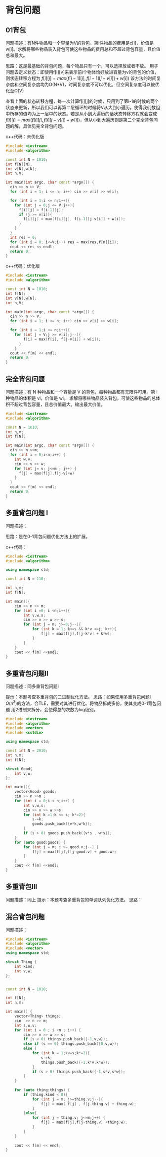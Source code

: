 # 背包问题

## 01背包

问题描述：有N件物品和一个容量为V的背包。第i件物品的费用是c[i]，价值是w[i]。求解将哪些物品装入背包可使这些物品的费用总和不超过背包容量，且价值总和最大。

思路：这是最基础的背包问题，每个物品只有一个，可以选择放或者不放。
用子问题去定义状态：即使用f[i][v]来表示前i个物体恰好放进容量为v的背包的价值，则状态转移方程为 $f[i][j] = max(f[i-1][j],f[i-1][j-v[i]] + w[i])$
该方法的时间复杂度和空间复杂度均为O(N*V)，时间复杂度不可以优化，但空间复杂度可以被优化至O(V)

查看上面的状态转移方程，每一次计算f[i][j]的时候，只用到了第i-1的时候的两个状态来更新，所以我们可以再第二层循环的时候将V从大到小遍历，使得我们数组中所存的值均为上一层中的状态。若是从小到大遍历的话状态转移方程就会变成$f[i][j] = max(f[i][j],f[i][j-v[i]] + w[i])$，但从小到大遍历则是第二个完全背包问题的解，具体见完全背包问题。

c++代码：未优化版
```cpp
#include <iostream>
#include <algorithm>

const int N = 1010;
int f[N][N];
int v[N],w[N];
int n,V;

int main(int argc, char const *argv[]) {
  cin >> n >> V;
  for (int i = 1; i <= n; i++) cin >> v[i] >> w[i];

  for (int i = 1;i <= n;i++){
    for (int j = 0;j <= V;j++){
      f[i][j] = f[i-1][j];
      if (j >= v[i]){
        f[i][j] = max(f[i][j], f[i-1][j-v[i]] + w[i]);
      }
    }
  }
  int res = 0;
  for (int i = 0; i<=V;i++) res = max(res,f[n][i]);
  cout << res << endl;
  return 0;
}
```

c++代码：优化版

```cpp
#include <iostream>
#include <algorithm>

const int N = 1010;
int f[N];
int v[N],w[N];
int n,V;

int main(int argc, char const *argv[]) {
  cin >> n >> V;
  for (int i = 1; i <= n; i++) cin >> v[i] >> w[i];

  for (int i = 1;i <= n;i++){
    for (int j = V;j >= v[i];j--){
        f[i] = max(f[i], f[j-v[i]] + w[i]);
      }
    }
  cout << f[m] << endl;
  return 0;
}
```

## 完全背包问题

问题描述：有 N 种物品和一个容量是 V 的背包，每种物品都有无限件可用。第 i 种物品的体积是 vi，价值是 wi。
求解将哪些物品装入背包，可使这些物品的总体积不超过背包容量，且总价值最大。输出最大价值。

```cpp
#include <iostream>
#include <algorithm>

const N = 1010;
int n,m;
int f[N];

int main(int argc, char const *argv[]) {
  cin >> n >>m;
  for (int i = 0;i<n;i++) {
    int w,v;
    cin >> v >> w;
    for (int j= v; j<=m ; j++) {
      f[j] = max(f[j],f[j-v]+w)
    }
  }
  cout << f[m] << endl;
  return 0;
}
```


## 多重背包问题 I

问题描述：

思路：是在0-1背包问题优化方法上的扩展。


c++代码：

```cpp
#include <iostream>
#include <algorithm>

using namespace std;

const int N = 110;

int n,m;
int f[N];

int main(){
    cin >> n >> m;
    for (int i =0; i <n;i++){
        int v,w,s;
        cin >> v >> w >> s;
        for (int j = m; j>=0;j--){
            for (int k = 1; k<=s && k*v <=j; k++){
                f[j] = max(f[j],f[j-k*v] + k*w);
            }
        }
    }
    cout << f[m] <<endl;
}
```


## 多重背包问题II

问题描述：同多重背包问题I

提示：本题考查多重背包的二进制优化方法。
思路：如果使用多重背包问题I $O(n^3)$的方法，会TLE，需要对其进行优化。将物品拆成多份，使其变成0-1背包问题
用2进制来拆分，会使得总的次数为log级别。

```cpp
#include <iostream>
#include <algorithm>
#include <vector>
#include <cstdio>

using namespace std;

const int N = 2010;
int n,m;
int f[N];

struct Good{
    int v,w;
};

int main(){
    vector<Good> goods;
    cin >> n >>m ;
    for (int i = 0;i < n;i++) {
        int v,w,s;
        cin >> v >> w >>s;
        for (int k =1;k <= s; k*=2){
            s-=k;
            goods.push_back({v*k,w*k});
        }
        if (s > 0) goods.push_back({v*s , w*s});
    }
    for (auto good:goods) {
        for (int j = m; j >= good.v;j--) {
            f[j] = max(f[j],f[j-good.v] + good.w);
        }
    }
    cout << f[m] <<endl;
}
```

## 多重背包III

问题描述：同上
提示：本题考查多重背包的单调队列优化方法。
思路：


## 混合背包问题

问题描述：

```cpp
#include <iostream>
#include <algorithm>
#include <vector>
using namespace std;

struct Thing {
    int kind;
    int v,w;
};


const int N = 1010;

int f[N];
int n,m;

int main() {
    vector<Thing> things;    
    cin  >> n >> m;
    int s,w,v;
    for (int i = 0 ; i <n ; i++) {
        cin >> v >> w >> s;
        if (s < 0) things.push_back({-1,v,w});
        else if (s == 0) things.push_back({0,v,w});
        else {
            for (int k = 1;k<=s;k*=2){
                s-=k;
                things.push_back({-1,k*v,k*w});
            }
            if (s > 0) things.push_back({-1,s*v,s*w});
        }
    }
    
    for (auto thing:things) {
        if (thing.kind < 0){
            for (int j = m; j>=thing.v;j--){
                f[j] = max( f[j] , f[j-thing.v] + thing.w);
            }
        }else{
            for (int j = thing.v; j<=m;j++) {
                f[j] = max(f[j],f[j-thing.v] +thing.w);
            }
        }
    }
    
    cout << f[m] << endl;
}
```